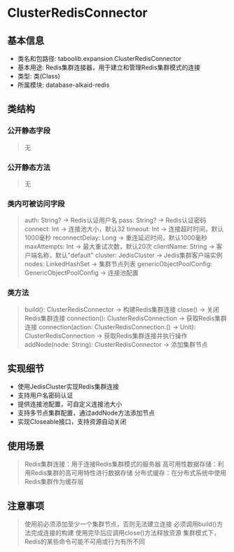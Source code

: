 # ClusterRedisConnector

## 基本信息
- 类名和包路径: taboolib.expansion.ClusterRedisConnector
- 基本用途: Redis集群连接器，用于建立和管理Redis集群模式的连接
- 类型: 类(Class)
- 所属模块: database-alkaid-redis

## 类结构

### 公开静态字段
> 无

### 公开静态方法
> 无

### 类内可被访问字段
> auth: String? -> Redis认证用户名
> pass: String? -> Redis认证密码
> connect: Int -> 连接池大小，默认32
> timeout: Int -> 连接超时时间，默认1000毫秒
> reconnectDelay: Long -> 重连延迟时间，默认1000毫秒
> maxAttempts: Int -> 最大重试次数，默认20次
> clientName: String -> 客户端名称，默认"default"
> cluster: JedisCluster -> Jedis集群客户端实例
> nodes: LinkedHashSet<HostAndPort> -> 集群节点列表
> genericObjectPoolConfig: GenericObjectPoolConfig<Connection> -> 连接池配置

### 类方法
> build(): ClusterRedisConnector -> 构建Redis集群连接
> close() -> 关闭Redis集群连接
> connection(): ClusterRedisConnection -> 获取Redis集群连接
> connection(action: ClusterRedisConnection.() -> Unit): ClusterRedisConnection -> 获取Redis集群连接并执行操作
> addNode(node: String): ClusterRedisConnector -> 添加集群节点

## 实现细节
- 使用JedisCluster实现Redis集群连接
- 支持用户名密码认证
- 提供连接池配置，可自定义连接池大小
- 支持多节点集群配置，通过addNode方法添加节点
- 实现Closeable接口，支持资源自动关闭

## 使用场景
> Redis集群连接：用于连接Redis集群模式的服务器
> 高可用性数据存储：利用Redis集群的高可用特性进行数据存储
> 分布式缓存：在分布式系统中使用Redis集群作为缓存层

## 注意事项
> 使用前必须添加至少一个集群节点，否则无法建立连接
> 必须调用build()方法完成连接的构建
> 使用完毕后应调用close()方法释放资源
> 集群模式下，Redis的某些命令可能不可用或行为有所不同

